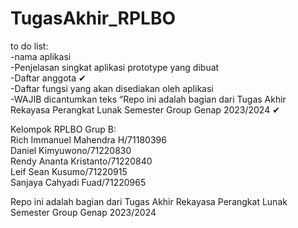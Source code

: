 # TugasAkhir_RPLBO

to do list:<br />
-nama aplikasi<br />
-Penjelasan singkat aplikasi prototype yang dibuat<br />
-Daftar anggota ✔<br />
-Daftar fungsi yang akan disediakan oleh aplikasi<br />
-WAJIB dicantumkan teks “Repo ini adalah bagian dari Tugas Akhir Rekayasa Perangkat Lunak Semester Group <grupAnda> Genap 2023/2024 ✔<br />


Kelompok RPLBO Grup B:<br />
Rich Immanuel Mahendra H/71180396<br />
Daniel Kimyuwono/71220830<br />
Rendy Ananta Kristanto/71220840<br />
Leif Sean Kusumo/71220915<br />
Sanjaya Cahyadi Fuad/71220965<br />

Repo ini adalah bagian dari Tugas Akhir Rekayasa Perangkat Lunak Semester Group <grupAnda> Genap 2023/2024<br />
